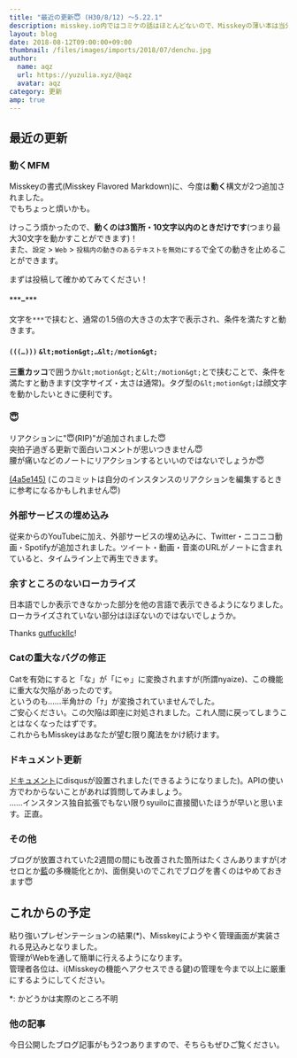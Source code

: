 ```yaml
---
title: "最近の更新😇 (H30/8/12) ～5.22.1"
description: misskey.io内ではコミケの話はほとんどないので、Misskeyの薄い本は当分の間出版されないかもしれません。最近の更新をお知らせします。
layout: blog
date: 2018-08-12T09:00:00+09:00
thumbnail: /files/images/imports/2018/07/denchu.jpg
author:
  name: aqz
  url: https://yuzulia.xyz/@aqz
  avatar: aqz
category: 更新
amp: true
---
```

## 最近の更新
### 動くMFM
Misskeyの書式(Misskey Flavored Markdown)に、今度は**動く**構文が2つ追加されました。  
でもちょっと煩いかも。

けっこう煩かったので、**動くのは3箇所・10文字以内のときだけです**(つまり最大30文字を動かすことができます)！  
また、`設定` > `Web` > `投稿内の動きのあるテキストを無効にする`で全ての動きを止めることができます。

まずは投稿して確かめてみてください！

#### `***…***`
文字を`***`で挟むと、通常の1.5倍の大きさの太字で表示され、条件を満たすと動きます。

#### `(((…)))` `&lt;motion&gt;…&lt;/motion&gt;`
**三重カッコ**で囲うか`&lt;motion&gt;`と`&lt;/motion&gt;`とで挟むことで、条件を満たすと動きます(文字サイズ・太さは通常)。タグ型の`&lt;motion&gt;`は顔文字を動かしたいときに便利です。

### 😇
リアクションに"😇(RIP)"が追加されました😇  
突拍子過ぎる更新で面白いコメントが思いつきません😇  
腰が痛いなどのノートにリアクションするといいのではないでしょうか😇

[(4a5e145)](https://github.com/syuilo/misskey/commit/4a5e1450489c4153a00d8b1f0281657bec2da847) (このコミットは自分のインスタンスのリアクションを編集するときに参考になるかもしれません😇)

### 外部サービスの埋め込み
従来からのYouTubeに加え、外部サービスの埋め込みに、Twitter・ニコニコ動画・Spotifyが追加されました。ツイート・動画・音楽のURLがノートに含まれていると、タイムライン上で再生できます。

### 余すところのないローカライズ
日本語でしか表示できなかった部分を他の言語で表示できるようになりました。ローカライズされていない部分はほぼないのではないでしょうか。

Thanks [gutfuckllc](https://github.com/syuilo/misskey/commits?author=gutfuckllc)!

### Catの重大なバグの修正
Catを有効にすると「な」が「にゃ」に変換されますが(所謂nyaize)、この機能に重大な欠陥があったのです。  
というのも……半角ｶﾅの「ﾅ」が変換されていませんでした。  
ご安心ください。この欠陥は即座に対処されました。これ人間に戻ってしまうことはなくなったはずです。  
これからもMisskeyはあなたが望む限り魔法をかけ続けます。

### ドキュメント更新
[ドキュメント](https://misskey.io/docs/ja/about)にdisqusが設置されました(できるようになりました)。APIの使い方でわからないことがあれば質問してみましょう。  
……インスタンス独自拡張でもない限りsyuiloに直接聞いたほうが早いと思います。正直。

### その他
ブログが放置されていた2週間の間にも改善された箇所はたくさんありますが(オセロとか[藍](https://misskey.io/@ai)の多機能化とか)、面倒臭いのでこれでブログを書くのはやめておきます😇

## これからの予定
粘り強いプレゼンテーションの結果(*)、Misskeyにようやく管理画面が実装される見込みとなりました。  
管理がWebを通して簡単に行えるようになります。  
管理者各位は、i(Misskeyの機能へアクセスできる鍵)の管理を今まで以上に厳重にするようにしてください。

*: かどうかは実際のところ不明

### 他の記事
今日公開したブログ記事がもう2つありますので、そちらもぜひご覧ください。